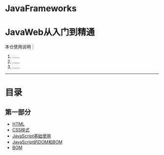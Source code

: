 # JavaFrameworks

JavaWeb从入门到精通
===========================

本仓使用说明：  

1. ……
2. ……
3. ……

****

<a name="index"/>

# 目录

## 第一部分

- [HTML]()
- [CSS样式]()
- [JavaScript基础使用]()
- [JavaScript的DOM和BOM]()
- [BOM]()
